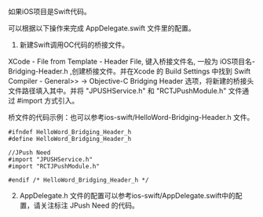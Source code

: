 如果iOS项目是Swift代码。

可以根据以下操作来完成 AppDelegate.swift 文件里的配置。

1. 新建Swift调用OC代码的桥接文件。

  XCode - File from Template - Header File, 键入桥接文件名, 一般为 iOS项目名-Bridging-Header.h ,创建桥接文件。并在Xcode 的 Build Settings 中找到 Swift Compiler - General>> -> Objective-C Bridging Header 选项，将新建的桥接头文件路径填入其中。并将 "JPUSHService.h" 和 "RCTJPushModule.h" 文件通过 #import 方式引入。
  
  桥文件的代码示例：也可以参考ios-swift/HelloWord-Bridging-Header.h 文件。
  
```
#ifndef HelloWord_Bridging_Header_h
#define HelloWord_Bridging_Header_h

//JPush Need
#import "JPUSHService.h"
#import "RCTJPushModule.h"

#endif /* HelloWord_Bridging_Header_h */
```


2. AppDelegate.h 文件的配置可以参考ios-swift/AppDelegate.swift中的配置，请关注标注 JPush Need 的代码。

